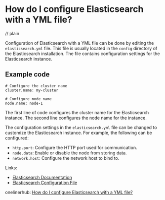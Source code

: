 # How do I configure Elasticsearch with a YML file?
// plain

Configuration of Elasticsearch with a YML file can be done by editing the `elasticsearch.yml` file. This file is usually located in the `config` directory of the Elasticsearch installation. The file contains configuration settings for the Elasticsearch instance.

## Example code

```
# Configure the cluster name
cluster.name: my-cluster

# Configure node name
node.name: node-1
```

The first line of code configures the cluster name for the Elasticsearch instance. The second line configures the node name for the instance.

The configuration settings in the `elasticsearch.yml` file can be changed to customize the Elasticsearch instance. For example, the following can be configured:
- `http.port`: Configure the HTTP port used for communication.
- `node.data`: Enable or disable the node from storing data.
- `network.host`: Configure the network host to bind to.

Links:
- [Elasticsearch Documentation](https://www.elastic.co/guide/en/elasticsearch/reference/current/configuring.html)
- [Elasticsearch Configuration File](https://www.elastic.co/guide/en/elasticsearch/reference/current/configuring-elasticsearch.html#config-file)

onelinerhub: [How do I configure Elasticsearch with a YML file?](https://onelinerhub.com/elasticsearch/how-do-i-configure-elasticsearch-with-a-yml-file)